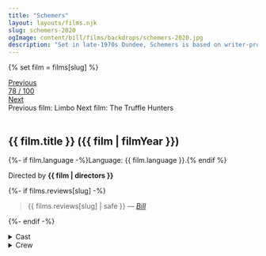 ```yaml
---
title: "Schemers"
layout: layouts/films.njk
slug: schemers-2020
ogImage: content/bill/films/backdrops/schemers-2020.jpg
description: "Set in late-1970s Dundee, Schemers is based on writer-producer David McLean’s early years in the music business. After a run in with a local gangster, a fledgling promoter and his two friends raise their ambitions to booking major bands in order to escape their debt."
---
```


{% set film = films[slug] %}

<nav class="films">
  <div class="prev">
    <a href="../limbo-2020"><i class="fa-solid fa-chevron-left fa-xs"></i> Previous</a>
  </div>
  <div>
    <a class="simple" href="../">78 / 100</a>
  </div>
  <div class="next">
    <a href="../the-truffle-hunters-2020">Next <i class="fa-solid fa-chevron-right fa-xs"></i></a>
  </div>
  <div class="hint">
    <span class="prev-hint">
      <span class="sr-only">Previous film:</span>
      Limbo
    </span>
    <span class="next-hint">
      <span class="sr-only">Next film:</span>
      The Truffle Hunters
    </span>
  </div>
</nav>

<article class="film slug-schemers-2020">
  <div class="backdrop-and-poster">
    <img class="poster" src="../films/posters/{{ slug }}.jpg" alt="">
    <img class="backdrop" src="../films/backdrops/{{ slug }}.jpg" alt="">
  </div>

  <h1>{{ film.title }} ({{ film | filmYear }})</h1>

  <p>
    {%- if film.language -%}Language: {{ film.language }}.{% endif %}
    
  </p>

  <p class="director">
    Directed by <strong>{{ film | directors }}</strong>
  </p>

  {%- if films.reviews[slug] -%}
    <blockquote> 
      {{ films.reviews[slug] | safe }} <em>—&nbsp;<a href="/bill">Bill</a></em>
    </blockquote> 
  {%- endif -%}

  <section class="film-detail">
    <div>
      <details>
        <summary>
          <i class="fa-solid fa-masks-theater"></i>
          Cast
        </summary>
        <ul>
          {%- for cast in film.credits.cast -%}
            <li>
              {{ cast.name }} as <em>{{ cast.character }}</em>
            </li>
          {%- endfor -%}
        </ul>
      </details>
      <details>
        <summary>
          <i class="fa-solid fa-clapperboard"></i>
          Crew
        </summary>
        <ul>
          {%- for crew in film.credits.crew -%}
            <li>
              {{ crew.name }} &mdash; <em>{{ crew.job }}</em>
            </li>
          {%- endfor -%}
        </ul>
      </details>
    </div>
  </section>
</article>
